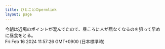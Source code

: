 ```yaml
---
title: ひとことのpermlink
layout: page
---
```

<div class="box" dt="1708052246605">
  今朝は近場のポイントが混んでたので、昼ころに人が居なくなるのを狙って早めに昼食をとる。
  <div class="content is-small">Fri Feb 16 2024 11:57:26 GMT+0900 (日本標準時)</div>
</div>